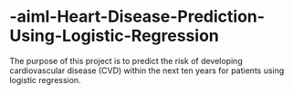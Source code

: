# -aiml-Heart-Disease-Prediction-Using-Logistic-Regression
The purpose of this project is to predict the risk of developing cardiovascular disease (CVD) within the next ten years for patients using logistic regression.
